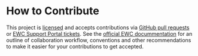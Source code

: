 # How to Contribute

This project is [licensed](./LICENSE) and accepts contributions via [GitHub pull requests](https://github.com/ewcloud/ewc-community-hub/pulls) or [EWC Support Portal tickets](http://support.europeanweather.cloud).
See the [official EWC docummentation](https://confluence.ecmwf.int/display/EWCLOUDKB/Contributing+with+your+own+new+Item) for an outline of collaboration workflow, conventions and other recommendations to make it easier for your contributions to get accepted.
